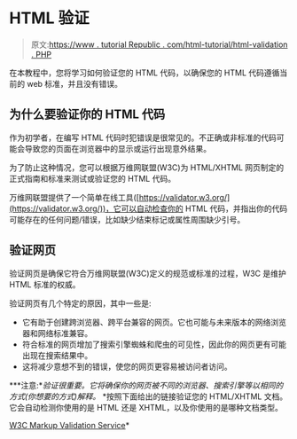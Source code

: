# HTML 验证

> 原文:[https://www . tutorial Republic . com/html-tutorial/html-validation . PHP](https://www.tutorialrepublic.com/html-tutorial/html-validation.php)

在本教程中，您将学习如何验证您的 HTML 代码，以确保您的 HTML 代码遵循当前的 web 标准，并且没有错误。

## 为什么要验证你的 HTML 代码

作为初学者，在编写 HTML 代码时犯错误是很常见的。不正确或非标准的代码可能会导致您的页面在浏览器中的显示或运行出现意外结果。

为了防止这种情况，您可以根据万维网联盟(W3C)为 HTML/XHTML 网页制定的正式指南和标准来测试或验证您的 HTML 代码。

万维网联盟提供了一个简单在线工具([https://validator.w3.org/](https://validator.w3.org/))，它可以自动检查你的 HTML 代码，并指出你的代码可能存在的任何问题/错误，比如缺少结束标记或属性周围缺少引号。

## 验证网页

验证网页是确保它符合万维网联盟(W3C)定义的规范或标准的过程，W3C 是维护 HTML 标准的权威。

验证网页有几个特定的原因，其中一些是:

*   它有助于创建跨浏览器、跨平台兼容的网页。它也可能与未来版本的网络浏览器和网络标准兼容。
*   符合标准的网页增加了搜索引擎蜘蛛和爬虫的可见性，因此你的网页更有可能出现在搜索结果中。
*   这将减少意想不到的错误，使您的网页更容易被访问者访问。

 ***注意:**验证很重要。它将确保你的网页被不同的浏览器、搜索引擎等以相同的方式(你想要的方式)解释。*  *按照下面给出的链接验证您的 HTML/XHTML 文档。它会自动检测你使用的是 HTML 还是 XHTML，以及你使用的是哪种文档类型。

[W3C Markup Validation Service](https://validator.w3.org/)*